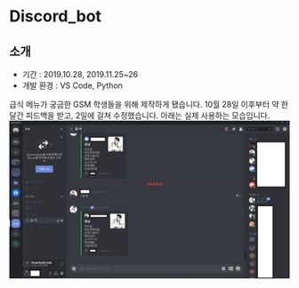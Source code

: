 # Discord_bot

## 소개
- 기간 : 2019.10.28, 2019.11.25~26
- 개발 환경 : VS Code, Python

급식 메뉴가 궁금한 GSM 학생들을 위해 제작하게 됐습니다.
10월 28일 이후부터 약 한 달간 피드백을 받고, 2일에 걸쳐 수정했습니다.
아래는 실제 사용하는 모습입니다.
![행복한 아이들](./happy.png)
